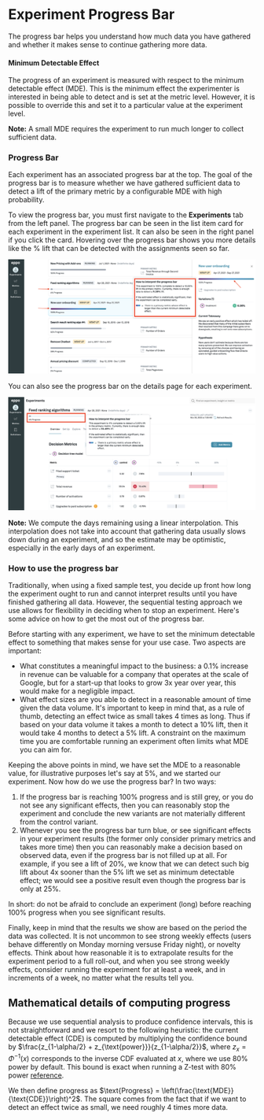 # Experiment Progress Bar

The progress bar helps you understand how much data you have gathered and whether it makes sense to continue gathering more data.

#### Minimum Detectable Effect
The progress of an experiment is measured with respect to the minimum detectable effect (MDE). This is the minimum effect the experimenter is interested in being able to detect and is set at the metric level. However, it is possible to override this and set it to a particular value at the experiment level.

**Note:** A small MDE requires the experiment to run much longer to collect sufficient data.

### Progress Bar
Each experiment has an associated progress bar at the top. The goal of the progress bar is to measure whether we have gathered sufficient data to detect a lift of the primary metric by a configurable MDE with high probability.

To view the progress bar, you must first navigate to the **Experiments** tab from the left panel. The progress bar can be seen in the list item card for each experiment in the experiment list. It can also be seen in the right panel if you click the card. Hovering over the progress bar shows you more details like the % lift that can be detected with the assignments seen so far.

![Completed progress bar](../../static/img/measuring-experiments/completed-progress-bar.png)

You can also see the progress bar on the details page for each experiment.

![Running progress bar](../../static/img/measuring-experiments/running-progress-bar.png)

**Note:** We compute the days remaining using a linear interpolation. This interpolation does not take into account that gathering data usually slows down during an experiment, and so the estimate may be optimistic, especially in the early days of an experiment.

### How to use the progress bar

Traditionally, when using a fixed sample test, you decide up front how long the experiment ought to run and cannot interpret results until you have finished gathering all data. However, the sequential testing approach we use allows for flexibility in deciding when to stop an experiment. Here's some advice on how to get the most out of the progress bar.

Before starting with any experiment, we have to set the minimum detectable effect to something that makes sense for your use case. Two aspects are important:
- What constitutes a meaningful impact to the business: a 0.1% increase in revenue can be valuable for a company that operates at the scale of Google, but for a start-up that looks to grow 3x year over year, this would make for a negligible impact. 
- What effect sizes are you able to detect in a reasonable amount of time given the data volume. It's important to keep in mind that, as a rule of thumb, detecting an effect twice as small takes 4 times as long. Thus if based on your data volume it takes a month to detect a 10% lift, then it would take 4 months to detect a 5% lift. A constraint on the maximum time you are comfortable running an experiment often limits what MDE you can aim for.

Keeping the above points in mind, we have set the MDE to a reasonable value, for illustrative purposes let's say at 5%, and we started our experiment. Now how do we use the progress bar? In two ways:
1. If the progress bar is reaching 100% progress and is still grey, or you do not see any significant effects, then you can reasonably stop the experiment and conclude the new variants are not materially different from the control variant.
2. Whenever you see the progress bar turn blue, or see significant effects in your experiment results (the former only consider primary metrics and takes more time) then you can reasonably make a decision based on observed data, even if the progress bar is not filled up at all. For example, if you see a lift of 20%, we know that we can detect such big lift about 4x sooner than the 5% lift we set as minimum detectable effect; we would see a positive result even though the progress bar is only at 25%. 

In short: do not be afraid to conclude an experiment (long) before reaching 100% progress when you see significant results. 

Finally, keep in mind that the results we show are based on the period the data was collected. It is not uncommon to see strong weekly effects (users behave differently on Monday morning versuse Friday night), or novelty effects. Think about how reasonable it is to extrapolate results for the experiment period to a full roll-out, and when you see strong weekly effects, consider running the experiment for at least a week, and in increments of a week, no matter what the results tell you.

## Mathematical details of computing progress
Because we use sequential analysis to produce confidence intervals, this is not straightforward and we resort to the following heuristic: the current detectable effect (CDE) is computed by multiplying the confidence bound by $\frac{z_{1-\alpha/2} + z_{\text{power}}}{z_{1-\alpha/2}}$, where $z_x = \Phi^{-1}(x)$ corresponds to the inverse CDF evaluated at $x$, where we use 80% power by default. This bound is exact when running a Z-test with 80% power [reference](http://www.stat.columbia.edu/~gelman/stuff_for_blog/chap20.pdf).

We then define progress as $\text{Progress} = \left(\frac{\text{MDE}}{\text{CDE}}\right)^2$. The square comes from the fact that if we want to detect an effect twice as small, we need roughly 4 times more data.
